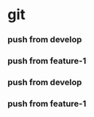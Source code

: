 

# git

### push from develop

### push from feature-1

### push from develop

### push from feature-1